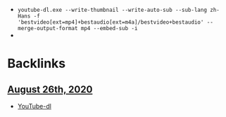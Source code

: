 - `youtube-dl.exe --write-thumbnail --write-auto-sub --sub-lang zh-Hans -f  'bestvideo[ext=mp4]+bestaudio[ext=m4a]/bestvideo+bestaudio' --merge-output-format mp4 --embed-sub -i `
- 

# Backlinks
## [August 26th, 2020](<August 26th, 2020.md>)
- [YouTube-dl](<YouTube-dl.md>)

